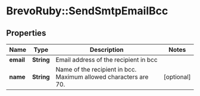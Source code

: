 # BrevoRuby::SendSmtpEmailBcc

## Properties
Name | Type | Description | Notes
------------ | ------------- | ------------- | -------------
**email** | **String** | Email address of the recipient in bcc | 
**name** | **String** | Name of the recipient in bcc. Maximum allowed characters are 70. | [optional] 


